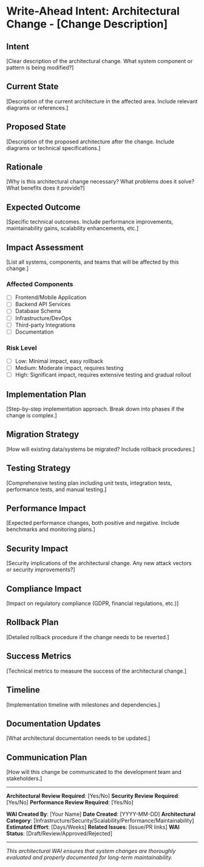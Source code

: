 # Write-Ahead Intent: Architectural Change - [Change Description]

## Intent
[Clear description of the architectural change. What system component or pattern is being modified?]

## Current State
[Description of the current architecture in the affected area. Include relevant diagrams or references.]

## Proposed State
[Description of the proposed architecture after the change. Include diagrams or technical specifications.]

## Rationale
[Why is this architectural change necessary? What problems does it solve? What benefits does it provide?]

## Expected Outcome
[Specific technical outcomes. Include performance improvements, maintainability gains, scalability enhancements, etc.]

## Impact Assessment
[List all systems, components, and teams that will be affected by this change.]

### Affected Components
- [ ] Frontend/Mobile Application
- [ ] Backend API Services
- [ ] Database Schema
- [ ] Infrastructure/DevOps
- [ ] Third-party Integrations
- [ ] Documentation

### Risk Level
- [ ] Low: Minimal impact, easy rollback
- [ ] Medium: Moderate impact, requires testing
- [ ] High: Significant impact, requires extensive testing and gradual rollout

## Implementation Plan
[Step-by-step implementation approach. Break down into phases if the change is complex.]

## Migration Strategy
[How will existing data/systems be migrated? Include rollback procedures.]

## Testing Strategy
[Comprehensive testing plan including unit tests, integration tests, performance tests, and manual testing.]

## Performance Impact
[Expected performance changes, both positive and negative. Include benchmarks and monitoring plans.]

## Security Impact
[Security implications of the architectural change. Any new attack vectors or security improvements?]

## Compliance Impact
[Impact on regulatory compliance (GDPR, financial regulations, etc.)]

## Rollback Plan
[Detailed rollback procedure if the change needs to be reverted.]

## Success Metrics
[Technical metrics to measure the success of the architectural change.]

## Timeline
[Implementation timeline with milestones and dependencies.]

## Documentation Updates
[What architectural documentation needs to be updated.]

## Communication Plan
[How will this change be communicated to the development team and stakeholders.]

---

**Architectural Review Required**: [Yes/No]
**Security Review Required**: [Yes/No]
**Performance Review Required**: [Yes/No]

**WAI Created By**: [Your Name]
**Date Created**: [YYYY-MM-DD]
**Architectural Category**: [Infrastructure/Security/Scalability/Performance/Maintainability]
**Estimated Effort**: [Days/Weeks]
**Related Issues**: [Issue/PR links]
**WAI Status**: [Draft/Review/Approved/Rejected]

---

*This architectural WAI ensures that system changes are thoroughly evaluated and properly documented for long-term maintainability.*
